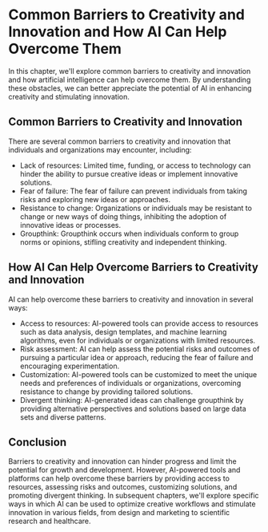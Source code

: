 # Common Barriers to Creativity and Innovation and How AI Can Help Overcome Them

In this chapter, we'll explore common barriers to creativity and innovation and how artificial intelligence can help overcome them. By understanding these obstacles, we can better appreciate the potential of AI in enhancing creativity and stimulating innovation.

Common Barriers to Creativity and Innovation
--------------------------------------------

There are several common barriers to creativity and innovation that individuals and organizations may encounter, including:

* Lack of resources: Limited time, funding, or access to technology can hinder the ability to pursue creative ideas or implement innovative solutions.
* Fear of failure: The fear of failure can prevent individuals from taking risks and exploring new ideas or approaches.
* Resistance to change: Organizations or individuals may be resistant to change or new ways of doing things, inhibiting the adoption of innovative ideas or processes.
* Groupthink: Groupthink occurs when individuals conform to group norms or opinions, stifling creativity and independent thinking.

How AI Can Help Overcome Barriers to Creativity and Innovation
--------------------------------------------------------------

AI can help overcome these barriers to creativity and innovation in several ways:

* Access to resources: AI-powered tools can provide access to resources such as data analysis, design templates, and machine learning algorithms, even for individuals or organizations with limited resources.
* Risk assessment: AI can help assess the potential risks and outcomes of pursuing a particular idea or approach, reducing the fear of failure and encouraging experimentation.
* Customization: AI-powered tools can be customized to meet the unique needs and preferences of individuals or organizations, overcoming resistance to change by providing tailored solutions.
* Divergent thinking: AI-generated ideas can challenge groupthink by providing alternative perspectives and solutions based on large data sets and diverse patterns.

Conclusion
----------

Barriers to creativity and innovation can hinder progress and limit the potential for growth and development. However, AI-powered tools and platforms can help overcome these barriers by providing access to resources, assessing risks and outcomes, customizing solutions, and promoting divergent thinking. In subsequent chapters, we'll explore specific ways in which AI can be used to optimize creative workflows and stimulate innovation in various fields, from design and marketing to scientific research and healthcare.
